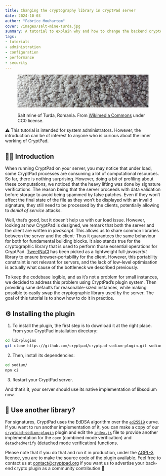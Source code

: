 ```yaml
---
title: Changing the cryptography library in CryptPad server
date: 2024-10-03
author: "Fabrice Mouhartem"
cover: /images/salt-mine-turda.jpg
summary: A tutorial to explain why and how to change the backend cryptography library on your cryptpad server
tags:
- tutorials
- administration
- configuration
- performance
- security
---
```


<figure>

![Cover image: Salt mine of Turda, Romania.](/images/salt-mine-turda.jpg "Cover Image: Salt mine of Turda")
<figcaption>
Salt mine of Turda, Romania. From <a href="https://commons.wikimedia.org/wiki/File:Roumanie_Mine_de_sel_de_Turda_2019_5.jpg">Wikimedia Commons</a>
under CC0 license.
</figcaption>
</figure>

⚠️ This tutorial is intended for system administrators. However, the introduction
can be of interest to anyone who is curious about the inner working of CryptPad.

## 🧑‍🏫 Introduction

When running CryptPad on your server, you may notice that under load, some
CryptPad processes are consuming a lot of computational resources. So far, there
is nothing surprising. However, doing a bit of profiling about these
computations, we noticed that the heavy lifting was done by signature
verifications. The reason being that the server proceeds with data validation
before storage to avoid being spammed by false patches. Even if they won’t
affect the final state of the file as they won’t be displayed with an invalid
signature, they still need to be processed by the clients, potentially allowing
to _denial of service_ attacks.

Well, that’s good, but it doesn’t help us with our load issue.
However, looking at how CryptPad is designed, we remark that both the server and
the client are written in _javascript_.
This allows us to share common libraries between the server and the client·
Thus it guarantees the same behaviour for both for fundamental building blocks.
It also stands true for the cryptographic library that is used to perform those
essential operations for CryptPad.
[TweetNaCl](https://github.com/dchest/tweetnacl-js) has been picked as a
lightweight full-_javascript_ library to ensure browser-portability for the
client.
However, this portability constraint is not relevant for servers, and the
lack of low-level optimisation is actually what cause of the bottleneck we
described previously.

To keep the codebase legible, and as it’s not a problem for small instances, we
decided to address this problem using CryptPad’s plugin system. Then providing
sane defaults for reasonable-sized instances, while making possible to easily
swap the cryptographic library used by the server. The goal of this tutorial is
to show how to do it in practice.

## ⚙️ Installing the plugin

1. To install the plugin, the first step is to download it at the right place.
From your CryptPad installation directory:

```bash
cd lib/plugins
git clone https://github.com/cryptpad/cryptpad-sodium-plugin.git sodium
```

2. Then, install its dependencies:

```bash
cd sodium/
npm ci
```

3. Restart your CryptPad server.

And that’s it, your server should use its native implementation of libsodium now.

## 🔧 Use another library?

For signatures, CryptPad uses the EdDSA algorithm over the
[`ed25519`](https://en.wikipedia.org/wiki/EdDSA#Ed25519) curve.
If you want to run another implementation of it, you can make a copy of our
[`cryptpad-sodium-plugin`](https://github.com/cryptpad/cryptpad-sodium-plugin/tree/main)
plugin and edit the
[`index.js`](https://github.com/cryptpad/cryptpad-sodium-plugin/blob/main/index.js)
file to provide another implementation for the `open` (combined mode
verification) and `detachedVerify` (detached mode verification) functions.

Please note that if you do that and run it in production, under the
[AGPL-3](https://www.gnu.org/licenses/agpl-3.0.en.html) licence, you are to make
the source code of the plugin available.
Feel free to contact us at <contact@cryptpad.org> if you want us to advertise
your back-end crypto plugin as a community contribution 🙂
